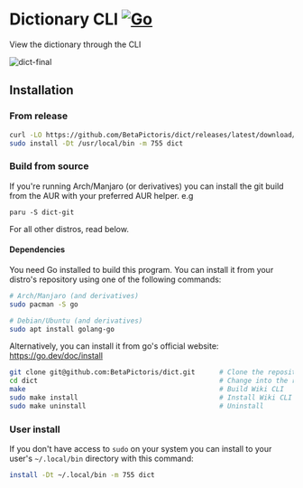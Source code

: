 # Dictionary CLI [![Go](https://github.com/BetaPictoris/dict/actions/workflows/go.yml/badge.svg)](https://github.com/BetaPictoris/dict/actions/workflows/go.yml)
View the dictionary through the CLI

![dict-final](https://user-images.githubusercontent.com/65696362/163287317-f2e6d271-7785-4baa-b8b0-ac69a63bba41.png)


## Installation
### From release
```bash
curl -LO https://github.com/BetaPictoris/dict/releases/latest/download/dict    # Download the latest binary.
sudo install -Dt /usr/local/bin -m 755 dict                                    # Install Dictionary CLI to "/usr/local/bin" with the mode "755"
```

### Build from source 

If you're running Arch/Manjaro (or derivatives) you can install the git build from the AUR with your preferred AUR helper. e.g
```
paru -S dict-git
```
For all other distros, read below.

#### Dependencies

You need Go installed to build this program. You can install it from your distro's repository using one of the following commands:

```bash
# Arch/Manjaro (and derivatives)
sudo pacman -S go

# Debian/Ubuntu (and derivatives)
sudo apt install golang-go
```

Alternatively, you can install it from go's official website: https://go.dev/doc/install

```bash
git clone git@github.com:BetaPictoris/dict.git      # Clone the repository
cd dict                                             # Change into the repository's directory
make                                                # Build Wiki CLI
sudo make install                                   # Install Wiki CLI to "/usr/local/bin" with the mode "755"
sudo make uninstall                                 # Uninstall
```

### User install
If you don't have access to `sudo` on your system you can install to your user's `~/.local/bin` directory with this command: 
```bash
install -Dt ~/.local/bin -m 755 dict
```
